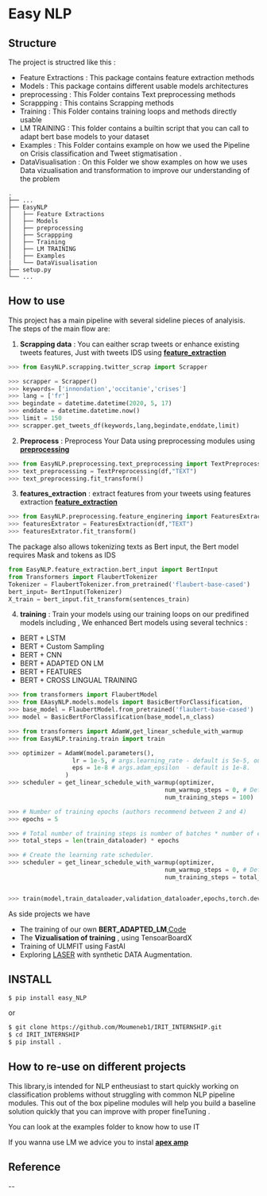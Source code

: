 # Easy NLP 


## Structure


The project is structred like this : 


- Feature Extractions : This package contains feature extraction methods
- Models : This package contains different usable models architectures 
- preprocessing : This Folder contains Text preprocessing methods 
- Scrappping : This contains Scrapping methods  
- Training : This Folder contains training loops and methods directly usable 
- LM TRAINING : This folder contains a builtin script that you can call to adapt bert base models to your dataset
- Examples : This Folder contains example on how we used the Pipeline on Crisis classification and Tweet stigmatisation  .
- DataVisualisation : On this Folder we show examples on how we uses Data vizualisation and transformation to improve our understanding of the problem 

```
.
├── ...
├── EasyNLP
│   ├── Feature Extractions
│   ├── Models
│   ├── preprocessing
│   ├── Scrappping
│   ├── Training 
│   ├── LM TRAINING
│   ├── Examples 
|   └── DataVisualisation
├── setup.py
└── ...
```





## How to use

This project has a main pipeline with several sideline pieces of analyisis. The steps of the main flow are:

1. __Scrapping data__ : You can eaither scrap tweets or enhance existing tweets features, Just with tweets IDS using [__feature_extraction__](Easy_NLP/scrapping)

```python 
>>> from EasyNLP.scrapping.twitter_scrap import Scrapper

>>> scrapper = Scrapper()
>>> keywords= ['innondation','occitanie','crises']
>>> lang = ['fr']
>>> begindate = datetime.datetime(2020, 5, 17)
>>> enddate = datetime.datetime.now()
>>> limit = 150
>>> scrapper.get_tweets_df(keywords,lang,begindate,enddate,limit)
```

2. __Preprocess__ : Preprocess Your Data using preprocessing modules using [__preprocessing__](Easy_NLP/preprocessing)


```python 
>>> from EasyNLP.preprocessing.text_preprocessing import TextPreprocessing
>>> text_preprocessing = TextPreprocessing(df,"TEXT")
>>> text_preprocessing.fit_transform()
```




3. __features_extraction__ : extract features from your tweets using features extraction [__feature_extraction__](Easy_NLP/feature_extraction)

```python 
>>> from EasyNLP.preprocessing.feature_enginering import FeaturesExtraction
>>> featuresExtrator = FeaturesExtraction(df,"TEXT")
>>> featuresExtrator.fit_transform()
```

The package also allows tokenizing texts as Bert input, the Bert model requires Mask and tokens as IDS 

```python
from EasyNLP.feature_extraction.bert_input import BertInput
from Transformers import FlaubertTokenizer
Tokenizer = FlaubertTokenizer.from_pretrained('flaubert-base-cased')
bert_input= BertInput(Tokenizer)
X_train = bert_input.fit_transform(sentences_train)
```


4. __training__ : Train your models using our training loops on our predifined models including ,
We enhanced Bert models using several technics : 
-   BERT + LSTM
-   BERT + Custom Sampling 
-   BERT + CNN
-   BERT + ADAPTED ON LM 
-   BERT + FEATURES
-   BERT + CROSS LINGUAL TRAINING 

```python 
>>> from transformers import FlaubertModel
>>> from EAasyNLP.models.models import BasicBertForClassification,
>>> base_model = FlaubertModel.from_pretrained('flaubert-base-cased')
>>> model = BasicBertForClassification(base_model,n_class)
```


```python
>>> from transformers import AdamW,get_linear_schedule_with_warmup
>>> from EasyNLP.training.train import train

>>> optimizer = AdamW(model.parameters(),
                  lr = 1e-5, # args.learning_rate - default is 5e-5, our notebook had 2e-5
                  eps = 1e-8 # args.adam_epsilon  - default is 1e-8.
                )
>>> scheduler = get_linear_schedule_with_warmup(optimizer, 
                                            num_warmup_steps = 0, # Default value in run_glue.py
                                            num_training_steps = 100)

>>> # Number of training epochs (authors recommend between 2 and 4)
>>> epochs = 5

>>> # Total number of training steps is number of batches * number of epochs.
>>> total_steps = len(train_dataloader) * epochs 

>>> # Create the learning rate scheduler.
>>> scheduler = get_linear_schedule_with_warmup(optimizer, 
                                            num_warmup_steps = 0, # Default value in run_glue.py
                                            num_training_steps = total_steps)


>>> train(model,train_dataloader,validation_dataloader,epochs,torch.device('cuda'),optimizer,scheduler,criterion)
```


As side projects we have

- The training of our own __BERT_ADAPTED_LM__,[Code](Codes/deep_learning/1_design/2_word_embedding_train.ipynb)
- The __Vizualisation of training__ , using TensoarBoardX 
- Training of ULMFIT using FastAI
- Exploring [LASER](https://engineering.fb.com/ai-research/laser-multilingual-sentence-embeddings/) with synthetic DATA Augmentation.

  
## INSTALL 
```bash
$ pip install easy_NLP
```

or 

```bash
$ git clone https://github.com/Moumeneb1/IRIT_INTERNSHIP.git
$ cd IRIT_INTERNSHIP
$ pip install .
```


## How to re-use on different projects

This library,is intended for NLP entheusiast to start quickly working on classification problems without struggling with common NLP pipeline modules. This out of the box pipeline modules will help you build a baseline solution quickly that you can improve with proper fineTuning .

You can look at the examples folder to know how to use IT 

If you wanna use LM we advice you to instal [__apex amp__](https://github.com/NVIDIA/apex.git) 
## Reference

--
